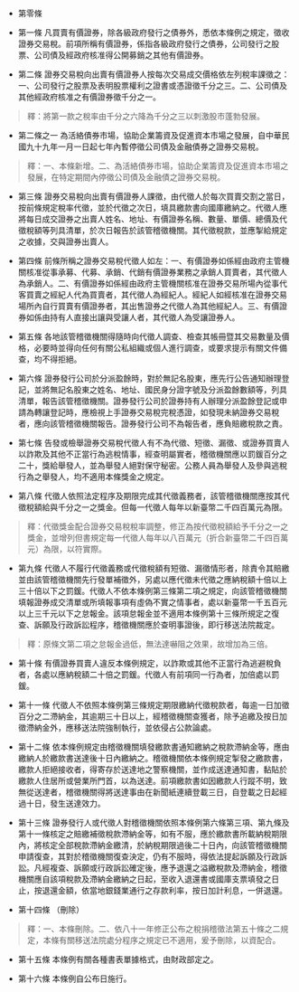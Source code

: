 * 第零條 

* 第一條 凡買賣有價證券，除各級政府發行之債券外，悉依本條例之規定，徵收證券交易稅。前項所稱有價證券，係指各級政府發行之債券，公司發行之股票、公司債及經政府核准得公開募銷之其他有價證券。

* 第二條 證券交易稅向出賣有價證券人按每次交易成交價格依左列稅率課徵之：一、公司發行之股票及表明股票權利之證書或憑證徵千分之三。二、公司債及其他經政府核准之有價證券徵千分之一。

> 釋：將第一款之稅率由千分之六降為千分之三以刺激股市蓬勃發展。

* 第二條之一 為活絡債券市場，協助企業籌資及促進資本市場之發展，自中華民國九十九年一月一日起七年內暫停徵公司債及金融債券之證券交易稅。

> 釋：一、本條新增。二、為活絡債券市場，協助企業籌資及促進資本市場之發展，在特定期間內停徵公司債及金融債之證券交易稅。

* 第三條 證券交易稅向出賣有價證券人課徵，由代徵人於每次買賣交割之當日，按前條規定稅率代徵，並於代徵之次日，填具繳款書向國庫繳納之。代徵人應將每日成交證券之出賣人姓名、地址、有價證券名稱、數量、單價、總價及代徵稅額等列具清單，於次日報告於該管稽徵機關。其代徵稅款，並應掣給規定之收據，交與證券出賣人。

* 第四條 前條所稱之證券交易稅代徵人如左：一、有價證券如係經由政府主管機關核准從事承募、代募、承銷、代銷有價證券業務之承銷人買賣者，其代徵人為承銷人。二、有價證券如係經由政府主管機關核准在證券交易所場內從事代客買賣之經紀人代為買賣者，其代徵人為經紀人。經紀人如經核准在證券交易場所內自行買賣有價證券者，其出售證券之代徵人為其他經紀人。三、有價證券如係由持有人直接出讓與受讓人者，其代徵人為受讓證券人。

* 第五條 各地該管稽徵機關得隨時向代徵人調查、檢查其帳冊暨其交易數量及價格，必要時並得向任何有關公私組織或個人進行調查，或要求提示有關文件備查，均不得拒絕。

* 第六條 證券發行公司於分派盈餘時，對於無記名股東，應先行公告通知辦理登記，並將無記名股東之姓名、地址、國民身分證字號及分派盈餘數額等，列具清單，報告該管稽徵機關。證券發行公司於證券持有人辦理分派盈餘登記或申請為轉讓登記時，應檢視上手證券交易稅完稅憑證，如發現未納證券交易稅者，應向該管稽徵機關報告。證券發行公司不為報告者，應負賠繳稅款之責。

* 第七條 告發或檢舉證券交易稅代徵人有不為代徵、短徵、漏徵、或證券買賣人以詐欺及其他不正當行為逃稅情事，經查明屬實者，稽徵機關應以罰鍰百分之二十，獎給舉發人，並為舉發人絕對保守秘密。公務人員為舉發人及參與逃稅行為之舉發人，均不適用本條獎金之規定。

* 第八條 代徵人依照法定程序及期限完成其代徵義務者，該管稽徵機關應按其代徵稅額給與千分之一之獎金。但每一代徵人每年以新臺幣二千四百萬元為限。

> 釋：代徵獎金配合證券交易稅稅率調整，修正為按代徵稅額給予千分之一之獎金，並增列但書規定每一代徵人每年以八百萬元（折合新臺幣二千四百萬元）為限，以符實際。

* 第九條 代徵人不履行代徵義務或代徵稅額有短徵、漏徵情形者，除責令其賠繳並由該管稽徵機關先行發單補徵外，另處以應代徵未代徵之應納稅額十倍以上三十倍以下之罰鍰。代徵人不依本條例第三條第二項之規定，向該管稽徵機關填報證券成交清單或所填報事項有虛偽不實之情事者，處以新臺幣一千五百元以上三千元以下之怠報金。該項怠報金並不適用本條例第十三條所規定之復查、訴願及行政訴訟程序，稽徵機關應於查明事證後，即行移送法院裁定。

> 釋：原條文第二項之怠報金過低，無法達嚇阻之效果，故增加為三倍。

* 第十條 有價證券買賣人違反本條例規定，以詐欺或其他不正當行為逃避稅負者，各處以應納稅額二十倍之罰鍰。代徵人有前項同一行為者，加倍處以罰鍰。

* 第十一條 代徵人不依照本條例第三條規定期限繳納代徵稅款者，每逾一日加徵百分之二滯納金，其逾期三十日以上，經稽徵機關查獲者，除予追繳及按日加徵滯納金外，應移送法院強制執行，並依侵占公款論處。

* 第十二條 依本條例規定由稽徵機關填發繳款書通知繳納之稅款滯納金等，應由繳納人於繳款書送達後十日內繳納之。稽徵機關依本條例規定掣發之繳款書，繳款人拒絕接收者，得寄存於送達地之警察機關，並作成送達通知書，黏貼於繳款人住居所或營業所門首，以為送達。前項繳款書如因繳款人行蹤不明，致無從送達者，稽徵機關得將送達事由在新聞紙連續登載三日，自登載之日起經過十日，發生送達效力。

* 第十三條 證券發行人或代徵人對稽徵機關依照本條例第六條第三項、第九條及第十一條核定之賠繳補徵稅款滯納金等，如有不服，應於繳款書所載納稅期限內，將核定全部稅款滯納金繳清，於納稅期限過後二十日內，向該管稽徵機關申請復查，其對於稽徵機關復查決定，仍有不服時，得依法提起訴願及行政訴訟。凡經複查、訴願或行政訴訟確定後，應予退還之溢繳稅款及滯納金，稽徵機關應自該項稅款及滯納金繳納之日起，至收入退還書或國庫支票填發之日止，按退還金額，依當地銀錢業通行之存款利率，按日加計利息，一併退還。

* 第十四條 （刪除）

> 釋：一、本條刪除。二、依八十一年修正公布之稅捐稽徵法第五十條之二規定，本條有關移送法院處分程序之規定已不適用，爰予刪除，以資配合。

* 第十五條 本條例有關各種書表單據格式，由財政部定之。

* 第十六條 本條例自公布日施行。

